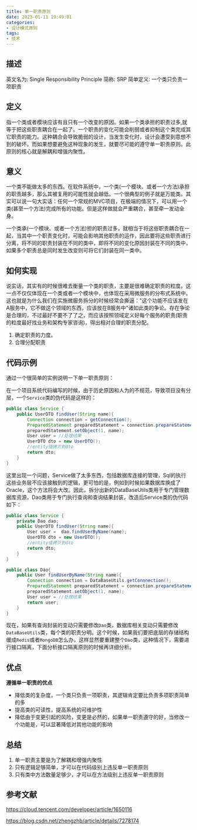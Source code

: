 ```yaml
---
title: 单一职责原则
date: 2023-01-11 19:49:01
categories:
- 设计模式原则
tags:
- 技术
---
```


## 描述

英文名为: Single Responsibility Principle
简称: SRP
简单定义: 一个类只负责一项职责
<!-- more -->



## 定义

指一个类或者模块应该有且只有一个改变的原因。如果一个类承担的职责过多,就等于把这些职责耦合在一起了。一个职责的变化可能会削弱或者抑制这个类完成其它职责的能力。这种耦合会导致脆弱的设计，当发生变化时，设计会遭受到意想不到的破坏。而如果想要避免这种现象的发生，就要尽可能的遵守单一职责原则。此原则的核心就是解耦和增强内聚性。

## 意义

一个类不能做太多的东西。在软件系统中，一个类(一个模块、或者一个方法)承担的职责越多，那么其被复用的可能性就会越低。一个很典型的例子就是万能类。其实可以说一句大实话：任何一个常规的MVC项目，在极端的情况下，可以用一个类(甚至一个方法)完成所有的功能。但是这样做就会严重耦合，甚至牵一发动全身。

一个类承(一个模块、或者一个方法)担的职责过多，就相当于将这些职责耦合在一起，当其中一个职责变化时，可能会影响其他职责的运作，因此要将这些职责进行分离，将不同的职责封装在不同的类中，即将不同的变化原因封装在不同的类中，如果多个职责总是同时发生改变则可将它们封装在同一类中。

## 如何实现

说实话，其实有的时候很难去衡量一个类的职责，主要是很难确定职责的粒度。这一点不仅仅体现在一个类或者一个模块中，也体现在采用微服务的分布式系统中。这也就是为什么我们在实施微服务拆分的时候经常会撕逼："这个功能不应该发在A服务中，它不做这个领域的东西，应该放在B服务中"诸如此类的争论。存在争论是合理的，不过最好不要不了了之，而应该按照领域定义好每个服务的职责(职责的粒度最好找业务和架构专家咨询)，得出相对合理的职责分配。

1. 确定职责的力度。
2. 合理分配职责

## 代码示例

通过一个很简单的实例说明一下单一职责原则：

在一个项目系统代码编写的时候，由于历史原因和人为的不规范，导致项目没有分层，一个`Service`类的伪代码是这样的：

```java
public class Service {
    public UserDTO findUser(String name){
        Connection connection = getConnection();
        PreparedStatement preparedStatement = connection.prepareStatement("SELECT * FROM t_user WHERE name = ?");
        preparedStatement.setObject(1, name);
        User user = //处理结果
        UserDTO dto = new UserDTO();
        //entity值拷贝到dto
        return dto;
    }
}
```

这里出现一个问题，Service做了太多东西，包括数据库连接的管理，Sql的执行这些业务层不应该接触到的逻辑，更可怕的是，例如到时候如果数据库换成了Oracle，这个方法将会大改。因此，拆分出新的DataBaseUtils类用于专门管理数据库资源，Dao类用于专门执行查询和查询结果封装，改造后Service类的伪代码如下：

```java
public class Service {
    private Dao dao;
    public UserDTO findUser(String name){
        User user =  dao.findUserByName(name);
        UserDTO dto = new UserDTO();
        //entity值拷贝到dto
        return dto;
    }
}

public class Dao{
    public User findUserByName(String name){
        Connection connection = DataBaseUtils.getConnnection();
        PreparedStatement preparedStatement = connection.prepareStatement("SELECT * FROM t_user WHERE name = ?");
        preparedStatement.setObject(1, name);
        User user = //处理结果
        return user;
    }
}
```

现在，如果有查询封装的变动只需要修改`Dao`类，数据库相关变动只需要修改`DataBaseUtils`类，每个类的职责分明。这个时候，如果我们要把底层的存储结构缓成`Redis`或者`MongoDB`怎么办，这样显然要重建整个`Dao`类，这种情况下，需要进行接口隔离，下面分析接口隔离原则的时候再详细分析。

## 优点

**遵循单一职责的优点**

- 降低类的复杂度，一个类只负责一项职责，其逻辑肯定要比负责多项职责简单的多
- 提高类的可读性，提高系统的可维护性
- 降低由于变更引起的风险，变更是必然的，如果单一职责遵守的好，当修改一个功能是，可以显著降低对其他功能的影响



## 总结

1. 单一职责主要是为了解耦和增强内聚性
2. 只有逻辑足够简单，才可以在代码级别上违反单一职责原则
3. 只有类中方法数量足够少，才可以在方法级别上违反单一职责原则



## 参考文献

https://cloud.tencent.com/developer/article/1650116

https://blog.csdn.net/zhengzhb/article/details/7278174

